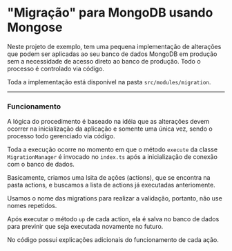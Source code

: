 <!--
* README.md 
* nodejsMongooseMongodb 
*
* Created by Tiago Amaral on 29/09/2024. 
* Copyright ©2024 Tiago Amaral. All rights reserved.
-->

# "Migração" para MongoDB usando Mongose

Neste projeto de exemplo, tem uma pequena implementação de alterações que podem ser aplicadas 
ao seu banco de dados MongoDB em produção sem a necessidade de acesso direto ao banco de produção. Todo o processo é controlado via código. 

Toda a implementação está disponível na pasta `src/modules/migration`.

--- 
### Funcionamento
 A lógica do procedimento é baseado na idéia que as alterações devem ocorrer na inicialização 
 da aplicação e somente uma única vez, sendo o processo todo gerenciado via código. 

 Toda a execução ocorre no momento em que o método `execute` da classe `MigrationManager` é invocado no `index.ts` após a inicialização de conexão com o banco de dados.

Basicamente, criamos uma lsita de ações (actions), que se encontra na pasta actions, e buscamos 
a lista de actions já executadas anteriomente. 

 Usamos o nome das migrations para realizar a validação, portanto, não use nomes repetidos. 

 Após executar o método `up` de cada action, ela é salva no banco de dados para previnir que seja executada novamente no futuro.

 No código possui explicações adicionais do funcionamento de cada ação.

